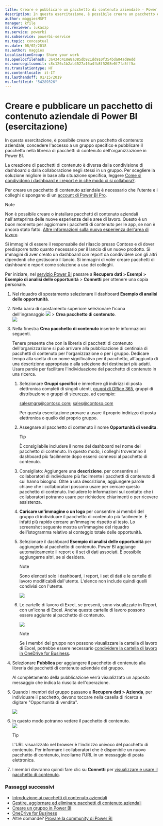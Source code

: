 ```yaml
---
title: Creare e pubblicare un pacchetto di contenuto aziendale - Power BI
description: In questa esercitazione, è possibile creare un pacchetto di contenuto aziendale, limitare l'accesso a un gruppo specifico e pubblicare il pacchetto nella libreria di pacchetti di contenuto dell'organizzazione in Power BI.
author: maggiesMSFT
manager: kfile
ms.reviewer: lukaszp
ms.service: powerbi
ms.subservice: powerbi-service
ms.topic: conceptual
ms.date: 08/02/2018
ms.author: maggies
LocalizationGroup: Share your work
ms.openlocfilehash: 3a434c418e8a385db921dd910f354bda04ad8edd
ms.sourcegitcommit: c8c126c1b2ab4527a16a4fb8f5208e0f7fa5ff5a
ms.translationtype: HT
ms.contentlocale: it-IT
ms.lasthandoff: 01/15/2019
ms.locfileid: "54289326"
---
```

# <a name="create-and-publish-a-power-bi-organizational-content-pack-tutorial"></a>Creare e pubblicare un pacchetto di contenuto aziendale di Power BI (esercitazione)

In questa esercitazione, è possibile creare un pacchetto di contenuto aziendale, concedere l'accesso a un gruppo specifico e pubblicare il pacchetto nella libreria di pacchetti di contenuto dell'organizzazione in Power BI.

La creazione di pacchetti di contenuto è diversa dalla condivisione di dashboard o dalla collaborazione negli stessi in un gruppo. Per scegliere la soluzione migliore in base alla situazione specifica, leggere [Come si condividono i dashboard e i report e in che modo ci si collabora?](service-how-to-collaborate-distribute-dashboards-reports.md).

Per creare un pacchetto di contenuto aziendale è necessario che l'utente e i colleghi dispongano di un [account di Power BI Pro](https://powerbi.microsoft.com/pricing). 

> [!NOTE]
> Non è possibile creare o installare pacchetti di contenuto aziendali nell'anteprima delle nuove esperienze delle aree di lavoro. Questo è un buon momento per aggiornare i pacchetti di contenuto per le app, se non è ancora stato fatto. [Altre informazioni sulla nuova esperienza dell'area di lavoro](service-create-the-new-workspaces.md).
> 

Si immagini di essere il responsabile del rilascio presso Contoso e di dover predisporre tutto quanto necessario per il lancio di un nuovo prodotto.  Si immagini di aver creato un dashboard con report da condividere con gli altri dipendenti che gestiscono il lancio. Si immagini di voler creare pacchetti di dashboard e report come soluzione a uso dei colleghi. 

Per iniziare, nel [servizio Power BI](https://powerbi.com) passare a **Recupera dati > Esempi > Esempio di analisi delle opportunità** > **Connetti** per ottenere una copia personale. 

1. Nel riquadro di spostamento selezionare il dashboard **Esempio di analisi delle opportunità**.
2. Nella barra di spostamento superiore selezionare l'icona dell'ingranaggio ![](media/service-organizational-content-pack-create-and-publish/cog.png) > **Crea pacchetto di contenuto**.    
   ![](media/service-organizational-content-pack-create-and-publish/pbi_create_contpk.png)
3. Nella finestra **Crea pacchetto di contenuto** inserire le informazioni seguenti.  
   
   Tenere presente che con la libreria di pacchetti di contenuto dell'organizzazione si può arrivare alla pubblicazione di centinaia di pacchetti di contenuto per l'organizzazione o per i gruppo. Dedicare tempo alla scelta di un nome significativo per il pacchetto, all'aggiunta di una descrizione appropriata e alla selezione dei destinatari più adatti.  Usare parole per facilitare l'individuazione del pacchetto di contenuto in una ricerca.
   
   1. Selezionare **Gruppi specifici** e immettere gli indirizzi di posta elettronica completi di singoli utenti, [gruppi di Office 365](https://support.office.com/article/Create-a-group-in-Office-365-7124dc4c-1de9-40d4-b096-e8add19209e9), gruppi di distribuzione o gruppi di sicurezza, ad esempio:
      
        salesmgrs@contoso.com; sales@contoso.com
      
      Per questa esercitazione provare a usare il proprio indirizzo di posta elettronica o quello del proprio gruppo.
   
   2. Assegnare al pacchetto di contenuto il nome **Opportunità di vendita**.
   
      > [!TIP]
      > È consigliabile includere il nome del dashboard nel nome del pacchetto di contenuto. In questo modo, i colleghi troveranno il dashboard più facilmente dopo essersi connessi al pacchetto di contenuto.
      > 
      > 
   
   3. Consigliato: Aggiungere una **descrizione**. per consentire ai collaboratori di individuare più facilmente i pacchetti di contenuto di cui hanno bisogno. Oltre a una descrizione, aggiungere parole chiave che i collaboratori possono usare per cercare questo pacchetto di contenuto. Includere le informazioni sul contatto che i collaboratori potranno usare per richiedere chiarimenti o per ricevere assistenza.
   
   4. **Caricare un'immagine o un logo** per consentire ai membri del gruppo di individuare il pacchetto di contenuto più facilmente. È infatti più rapido cercare un'immagine rispetto al testo. Lo screenshot seguente mostra un'immagine del riquadro dell'istogramma relativo al conteggio totale delle opportunità.
   
   5. Selezionare il dashboard **Esempio di analisi delle opportunità** per aggiungerlo al pacchetto di contenuto.  Power BI aggiunge automaticamente il report e il set di dati associati. È possibile aggiungerne altri, se si desidera.
   
      > [!NOTE]
      >  Sono elencati solo i dashboard, i report, i set di dati e le cartelle di lavoro modificabili dall'utente. L'elenco non include quindi quelli condivisi con l'utente.
      > 
      > 
   
      ![](media/service-organizational-content-pack-create-and-publish/cpwindow.png) 
   
   6. Le cartelle di lavoro di Excel, se presenti, sono visualizzate in Report, con un'icona di Excel. Anche queste cartelle di lavoro possono essere aggiunte al pacchetto di contenuto.
   
      ![](media/service-organizational-content-pack-create-and-publish/pbi_orgcontpkexcel.png)
   
      > [!NOTE]
      > Se i membri del gruppo non possono visualizzare la cartella di lavoro di Excel, potrebbe essere necessario [condividere la cartella di lavoro in OneDrive for Business](https://support.office.com/article/Share-documents-or-folders-in-Office-365-1fe37332-0f9a-4719-970e-d2578da4941c).
      > 
      > 
4. Selezionare **Pubblica** per aggiungere il pacchetto di contenuto alla libreria dei pacchetti di contenuto aziendale del gruppo.  
   
   Al completamento della pubblicazione verrà visualizzato un apposito messaggio che indica la riuscita dell'operazione. 
5. Quando i membri del gruppo passano a **Recupera dati > Azienda**, per individuare il pacchetto, devono toccare nella casella di ricerca e digitare "Opportunità di vendita".
   
   ![](media/service-organizational-content-pack-create-and-publish/cp_searchbox.png) 
6. In questo modo potranno vedere il pacchetto di contenuto.  
   ![](media/service-organizational-content-pack-create-and-publish/powerbi-find-content-pack-organization.png) 
   
   > [!TIP]
   > L'URL visualizzato nel browser è l'indirizzo univoco del pacchetto di contenuto.  Per informare i collaboratori che è disponibile un nuovo pacchetto di contenuto,  incollarne l'URL in un messaggio di posta elettronica.
   > 
   > 
7. I membri dovranno quindi fare clic su **Connetti** per [visualizzare e usare il pacchetto di contenuto](service-organizational-content-pack-copy-refresh-access.md). 

### <a name="next-steps"></a>Passaggi successivi
* [Introduzione ai pacchetti di contenuto aziendali](service-organizational-content-pack-introduction.md)  
* [Gestire, aggiornare ed eliminare pacchetti di contenuto aziendali](service-organizational-content-pack-manage-update-delete.md)  
* [Creare un gruppo in Power BI](service-create-distribute-apps.md)  
* [OneDrive for Business](https://support.office.com/article/What-is-OneDrive-for-Business-187f90af-056f-47c0-9656-cc0ddca7fdc2)
* Altre domande? [Provare la community di Power BI](http://community.powerbi.com/)

